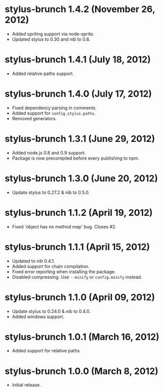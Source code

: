 # stylus-brunch 1.4.2 (November 26, 2012)
* Added spriting support via node-sprite.
* Updated stylus to 0.30 and nib to 0.8.

# stylus-brunch 1.4.1 (July 18, 2012)
* Added relative paths support.

# stylus-brunch 1.4.0 (July 17, 2012)
* Fixed dependency parsing in comments.
* Added support for `config.stylus.paths`.
* Removed generators.

# stylus-brunch 1.3.1 (June 29, 2012)
* Added node.js 0.8 and 0.9 support.
* Package is now precompiled before every publishing to npm.

# stylus-brunch 1.3.0 (June 20, 2012)
* Update stylus to 0.27.2 & nib to 0.5.0.

# stylus-brunch 1.1.2 (April 19, 2012)
* Fixed 'object has no method map' bug. Closes #2.

# stylus-brunch 1.1.1 (April 15, 2012)
* Updated to nib 0.4.1.
* Added support for chain compilation.
* Fixed error reporting when installing the package.
* Disabled compressing. Use `--minify` or `config.minify` instead.

# stylus-brunch 1.1.0 (April 09, 2012)
* Update stylus to 0.24.0 & nib to 0.4.0.
* Added windows support.

# stylus-brunch 1.0.1 (March 16, 2012)
* Added support for relative paths.

# stylus-brunch 1.0.0 (March 8, 2012)
* Initial release.
